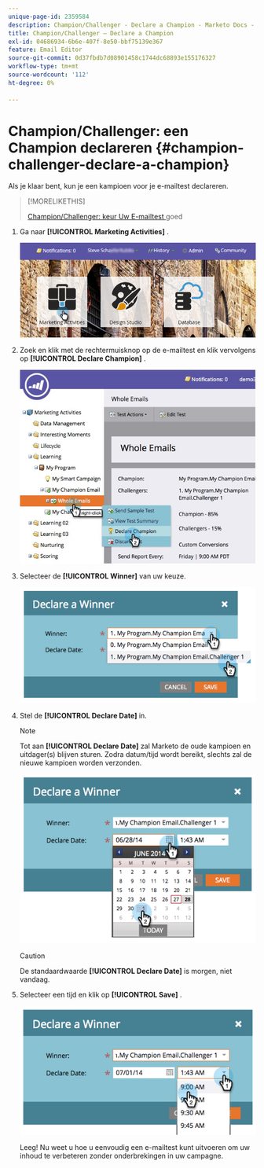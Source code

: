 ```yaml
---
unique-page-id: 2359584
description: Champion/Challenger - Declare a Champion - Marketo Docs - Product Documentation
title: Champion/Challenger — Declare a Champion
exl-id: 04686934-6b6e-407f-8e50-bbf75139e367
feature: Email Editor
source-git-commit: 0d37fbdb7d08901458c1744dc68893e155176327
workflow-type: tm+mt
source-wordcount: '112'
ht-degree: 0%

---
```


# Champion/Challenger: een Champion declareren {#champion-challenger-declare-a-champion}

Als je klaar bent, kun je een kampioen voor je e-mailtest declareren.

>[!MORELIKETHIS]
>
>[ Champion/Challenger: keur Uw E-mailtest ](/help/marketo/product-docs/email-marketing/general/functions-in-the-editor/email-tests-champion-challenger/champion-challenger-approve-your-email-test.md) goed

1. Ga naar **[!UICONTROL Marketing Activities]** .

   ![](assets/login-marketing-activities-2.png)

1. Zoek en klik met de rechtermuisknop op de e-mailtest en klik vervolgens op **[!UICONTROL Declare Champion]** .

   ![](assets/champion4.jpg)

1. Selecteer de **[!UICONTROL Winner]** van uw keuze.

   ![](assets/image2014-9-15-13-3a33-3a33.png)

1. Stel de **[!UICONTROL Declare Date]** in.

   >[!NOTE]
   >
   >Tot aan **[!UICONTROL Declare Date]** zal Marketo de oude kampioen en uitdager(s) blijven sturen. Zodra datum/tijd wordt bereikt, slechts zal de nieuwe kampioen worden verzonden.

   ![](assets/image2014-9-15-13-3a33-3a47.png)

   >[!CAUTION]
   >
   >De standaardwaarde **[!UICONTROL Declare Date]** is morgen, niet vandaag.

1. Selecteer een tijd en klik op **[!UICONTROL Save]** .

   ![](assets/image2014-9-15-13-3a33-3a56.png)

   Leeg! Nu weet u hoe u eenvoudig een e-mailtest kunt uitvoeren om uw inhoud te verbeteren zonder onderbrekingen in uw campagne.
